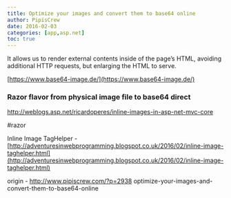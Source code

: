 ```yaml
---
title: Optimize your images and convert them to base64 online
author: PipisCrew
date: 2016-02-03
categories: [app,asp.net]
toc: true
---
```


It allows us to render external contents inside of the page’s HTML, avoiding additional HTTP requests, but enlarging the HTML to serve.

[https://www.base64-image.de/](https://www.base64-image.de/)

### Razor flavor from physical image file to base64 direct

http://weblogs.asp.net/ricardoperes/inline-images-in-asp-net-mvc-core

#razor

Inline Image TagHelper - [http://adventuresinwebprogramming.blogspot.co.uk/2016/02/inline-image-taghelper.html](http://adventuresinwebprogramming.blogspot.co.uk/2016/02/inline-image-taghelper.html)

origin - http://www.pipiscrew.com/?p=2938 optimize-your-images-and-convert-them-to-base64-online
